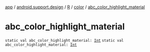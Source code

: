 [app](../../../index.md) / [android.support.design](../../index.md) / [R](../index.md) / [color](index.md) / [abc_color_highlight_material](.)

# abc_color_highlight_material

`static val abc_color_highlight_material: `[`Int`](https://kotlinlang.org/api/latest/jvm/stdlib/kotlin/-int/index.html)
`static val abc_color_highlight_material: `[`Int`](https://kotlinlang.org/api/latest/jvm/stdlib/kotlin/-int/index.html)
